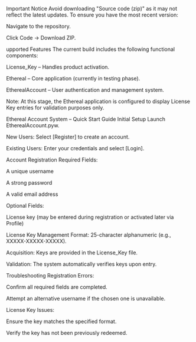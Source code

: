 Important Notice
Avoid downloading "Source code (zip)" as it may not reflect the latest updates.
To ensure you have the most recent version:

Navigate to the repository.

Click Code → Download ZIP.

upported Features
The current build includes the following functional components:

License_Key – Handles product activation.

Ethereal – Core application (currently in testing phase).

EtherealAccount – User authentication and management system.

Note: At this stage, the Ethereal application is configured to display License Key entries for validation purposes only.

Ethereal Account System – Quick Start Guide
Initial Setup
Launch EtherealAccount.pyw.

New Users: Select [Register] to create an account.

Existing Users: Enter your credentials and select [Login].

Account Registration
Required Fields:

A unique username

A strong password

A valid email address

Optional Fields:

License key (may be entered during registration or activated later via Profile)

License Key Management
Format: 25-character alphanumeric (e.g., XXXXX-XXXXX-XXXXX).

Acquisition: Keys are provided in the License_Key file.

Validation: The system automatically verifies keys upon entry.

Troubleshooting
Registration Errors:

Confirm all required fields are completed.

Attempt an alternative username if the chosen one is unavailable.

License Key Issues:

Ensure the key matches the specified format.

Verify the key has not been previously redeemed.
